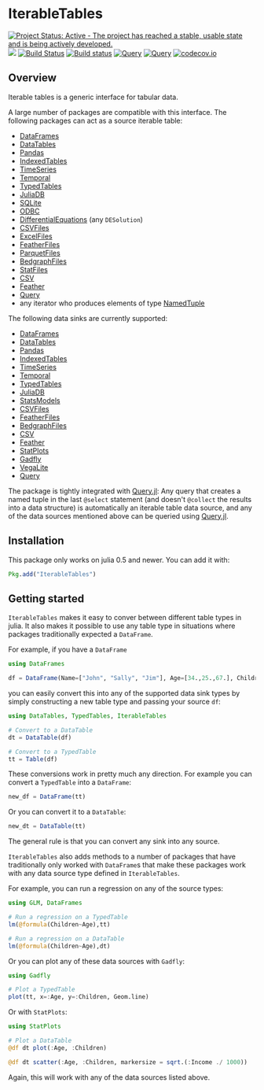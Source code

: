 # IterableTables

[![Project Status: Active - The project has reached a stable, usable state and is being actively developed.](http://www.repostatus.org/badges/latest/active.svg)](http://www.repostatus.org/#active)
[![](https://img.shields.io/badge/docs-stable-blue.svg)](https://davidanthoff.github.io/IterableTables.jl/stable)
[![Build Status](https://travis-ci.org/davidanthoff/IterableTables.jl.svg?branch=master)](https://travis-ci.org/davidanthoff/IterableTables.jl)
[![Build status](https://ci.appveyor.com/api/projects/status/uv9ybxa17e8581pr/branch/master?svg=true)](https://ci.appveyor.com/project/davidanthoff/iterabletables-jl/branch/master)
[![Query](http://pkg.julialang.org/badges/IterableTables_0.5.svg)](http://pkg.julialang.org/?pkg=IterableTables)
[![Query](http://pkg.julialang.org/badges/IterableTables_0.6.svg)](http://pkg.julialang.org/?pkg=IterableTables)
[![codecov.io](http://codecov.io/github/davidanthoff/IterableTables.jl/coverage.svg?branch=master)](http://codecov.io/github/davidanthoff/IterableTables.jl?branch=master)

## Overview

Iterable tables is a  generic interface for tabular data.

A large number of packages are compatible with this interface. The following
packages can act as a source iterable table:

* [DataFrames](https://github.com/JuliaStats/DataFrames.jl)
* [DataTables](https://github.com/JuliaData/DataTables.jl)
* [Pandas](https://github.com/JuliaPy/Pandas.jl)
* [IndexedTables](https://github.com/JuliaComputing/IndexedTables.jl)
* [TimeSeries](https://github.com/JuliaStats/TimeSeries.jl)
* [Temporal](https://github.com/dysonance/Temporal.jl)
* [TypedTables](https://github.com/FugroRoames/TypedTables.jl)
* [JuliaDB](https://github.com/JuliaComputing/JuliaDB.jl)
* [SQLite](https://github.com/JuliaDB/SQLite.jl)
* [ODBC](https://github.com/JuliaDB/ODBC.jl)
* [DifferentialEquations](https://github.com/JuliaDiffEq/DifferentialEquations.jl) (any ``DESolution``)
* [CSVFiles](https://github.com/davidanthoff/CSVFiles.jl)
* [ExcelFiles](https://github.com/davidanthoff/ExcelFiles.jl)
* [FeatherFiles](https://github.com/davidanthoff/FeatherFiles.jl)
* [ParquetFiles](https://github.com/davidanthoff/ParquetFiles.jl)
* [BedgraphFiles](https://github.com/CiaranOMara/BedgraphFiles.jl)
* [StatFiles](https://github.com/davidanthoff/StatFiles.jl)
* [CSV](https://github.com/JuliaData/CSV.jl)
* [Feather](https://github.com/JuliaStats/Feather.jl)
* [Query](https://github.com/davidanthoff/Query.jl)
* any iterator who produces elements of type [NamedTuple](https://github.com/blackrock/NamedTuples.jl)

The following data sinks are currently supported:
* [DataFrames](https://github.com/JuliaStats/DataFrames.jl)
* [DataTables](https://github.com/JuliaData/DataTables.jl)
* [Pandas](https://github.com/JuliaPy/Pandas.jl)
* [IndexedTables](https://github.com/JuliaComputing/IndexedTables.jl)
* [TimeSeries](https://github.com/JuliaStats/TimeSeries.jl)
* [Temporal](https://github.com/dysonance/Temporal.jl)
* [TypedTables](https://github.com/FugroRoames/TypedTables.jl)
* [JuliaDB](https://github.com/JuliaComputing/JuliaDB.jl)
* [StatsModels](https://github.com/JuliaStats/StatsModels.jl)
* [CSVFiles](https://github.com/davidanthoff/CSVFiles.jl)
* [FeatherFiles](https://github.com/davidanthoff/FeatherFiles.jl)
* [BedgraphFiles](https://github.com/CiaranOMara/BedgraphFiles.jl)
* [CSV](https://github.com/JuliaData/CSV.jl)
* [Feather](https://github.com/JuliaStats/Feather.jl)
* [StatPlots](https://github.com/JuliaPlots/StatPlots.jl)
* [Gadfly](https://github.com/GiovineItalia/Gadfly.jl)
* [VegaLite](https://github.com/fredo-dedup/VegaLite.jl)
* [Query](https://github.com/davidanthoff/Query.jl)

The package is tightly integrated with [Query.jl](https://github.com/davidanthoff/Query.jl):
Any query that creates a named tuple in the last ``@select`` statement (and
doesn't ``@collect`` the results into a data structure) is automatically an
iterable table data source, and any of the data sources mentioned above can
be queried using [Query.jl](https://github.com/davidanthoff/Query.jl).

## Installation

This package only works on julia 0.5 and newer. You can add it with:
```julia
Pkg.add("IterableTables")
```

## Getting started

``IterableTables`` makes it easy to conver between different table types in julia. It also makes it possible to use any table type in situations where packages traditionally expected a ``DataFrame``.

For example, if you have a ``DataFrame``
````julia
using DataFrames

df = DataFrame(Name=["John", "Sally", "Jim"], Age=[34.,25.,67.], Children=[2,0,3], Income = [120_000, 20_000, 60_000])
````

you can easily convert this into any of the supported data sink types by simply constructing a new table type and passing your source ``df``:
````julia
using DataTables, TypedTables, IterableTables

# Convert to a DataTable
dt = DataTable(df)

# Convert to a TypedTable
tt = Table(df)

````
These conversions work in pretty much any direction. For example you can convert a ``TypedTable`` into a ``DataFrame``:
````julia
new_df = DataFrame(tt)
````
Or you can convert it to a ``DataTable``:
````julia
new_dt = DataTable(tt)
````
The general rule is that you can convert any sink into any source.

``IterableTables`` also adds methods to a number of packages that have traditionally only worked with ``DataFrame``s that make these packages work with any data source type defined in ``IterableTables``.

For example, you can run a regression on any of the source types:
````julia
using GLM, DataFrames

# Run a regression on a TypedTable
lm(@formula(Children~Age),tt)

# Run a regression on a DataTable
lm(@formula(Children~Age),dt)
````
Or you can plot any of these data sources with ``Gadfly``:
````julia
using Gadfly

# Plot a TypedTable
plot(tt, x=:Age, y=:Children, Geom.line)
````
Or with ``StatPlots``:
````julia
using StatPlots

# Plot a DataTable
@df dt plot(:Age, :Children)

@df dt scatter(:Age, :Children, markersize = sqrt.(:Income ./ 1000))
````
Again, this will work with any of the data sources listed above.
